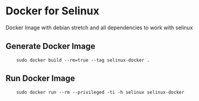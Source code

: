 # Docker for Selinux 
Docker Image with debian stretch and all dependencies to work with selinux

## Generate Docker Image

        sudo docker build --rm=true --tag selinux-docker .
        
## Run Docker Image

        sudo docker run --rm --privileged -ti -h selinux selinux-docker

